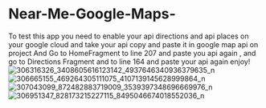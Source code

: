 # Near-Me-Google-Maps-
To test this app you need to enable your api directions and api places on your google cloud and take your api copy and paste it in google map api on project  And Go to HomeFragment to line 207 and paste you api again , and go to  Directions Fragment and to line 164 and paste your api again enjoy!
![306316326_3408605616123142_4937646340936379635_n](https://user-images.githubusercontent.com/108500575/190277516-7dad9b8e-d705-4ad6-97cb-e45016ec6364.png)
![306665155_469264305111075_4107139145628999864_n](https://user-images.githubusercontent.com/108500575/190278156-99d5268e-0a3c-40a6-b172-dcbcd71da53d.png)
![307043099_872482883719009_3539397348696669976_n](https://user-images.githubusercontent.com/108500575/190278167-95f00dd2-5d6d-4537-b4de-2ba6cb6bd368.png)
![306951347_828173215227115_8495046674018552036_n](https://user-images.githubusercontent.com/108500575/190278181-8d814df4-2afa-4b42-afc7-0f6112fbb46a.png)



